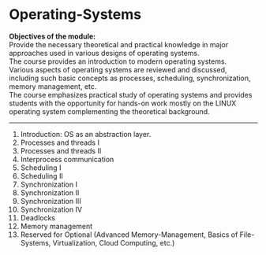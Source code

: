 # Operating-Systems

**Objectives of the module:** 
<br>Provide the necessary theoretical and practical knowledge in major
approaches used in various designs of operating systems.<br>
The course provides an introduction to modern operating systems. <br>Various aspects of operating
systems are reviewed and discussed, including such basic concepts as processes, scheduling,
synchronization, memory management, etc. <br>The course emphasizes practical study of operating
systems and provides students with the opportunity for hands-on work mostly on the LINUX
operating system complementing the theoretical background.
<br>

---
1. Introduction: OS as an abstraction layer.<br>
2. Processes and threads I<br>
3. Processes and threads II<br>
4. Interprocess communication<br>
5. Scheduling I<br>
6. Scheduling II<br>
7. Synchronization I<br>
8. Synchronization II<br>
9. Synchronization III<br>
10. Synchronization IV<br>
11. Deadlocks<br>
12. Memory management<br>
13. Reserved for Optional (Advanced Memory-Management, Basics of File-Systems,
Virtualization, Cloud Computing, etc.)
